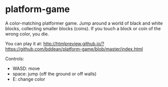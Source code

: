 platform-game
=============

A color-matching platformer game. Jump around a world of black and white blocks,
collecting smaller blocks (coins). If you touch a block or coin of the wrong
color, you die.

You can play it at:
http://htmlpreview.github.io/?https://github.com/bddean/platform-game/blob/master/index.html

Controls:
  - WASD: move
  - space: jump (off the ground or off walls)
  - E: change color
